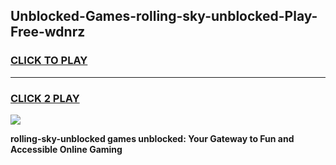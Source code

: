
## Unblocked-Games-rolling-sky-unblocked-Play-Free-wdnrz
<h3>
<a href="https://premium76.site?title=rolling-sky-unblocked&ref=12A">CLICK TO PLAY</a></h3>
<hr>

<h3>
<a href="https://premium76.site?title=rolling-sky-unblocked&ref=12A">CLICK 2 PLAY</a>
  
</h3>

<a href="https://premium76.site?title=rolling-sky-unblocked&ref=12A"><img src="https://clearcache.store/games.png"></a>


**rolling-sky-unblocked games unblocked: Your Gateway to Fun and Accessible Online Gaming**
